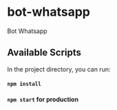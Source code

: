 # bot-whatsapp
Bot Whatsapp

## Available Scripts
In the project directory, you can run:

#### `npm install`
#### `npm start` for production
